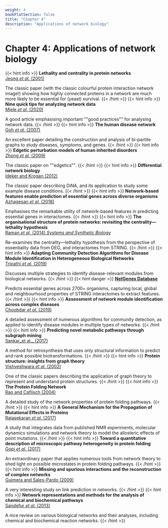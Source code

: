 ```yaml
---
weight: 4
bookFlatSection: false
title: "Chapter 4"
description: "Applications of network biology"
---
```


# Chapter 4: Applications of network biology

{{< hint info >}}
**Lethality and centrality in protein networks**   
[Jeong _et al._ (2001)](http://doi.org/)

The classic paper (with the classic colourful protein interaction network image!) showing how highly connected proteins in a network are much more likely to be essential for (yeast) survival.
{{< /hint >}}
{{< hint info >}}
**Nine quick tips for analyzing network data**   
[Miele _et al._ (2020)](http://doi.org/)

A good article emphasising important ""good practices"" for analysing network data.
{{< /hint >}}
{{< hint info >}}
**The human disease network**   
[Goh _et al._ (2007)](http://doi.org/)

An excellent paper detailing the construction and analysis of bi-partite graphs to study diseases, symptoms, and genes.
{{< /hint >}}
{{< hint info >}}
**Edgetic perturbation models of human inherited disorders**   
[Zhong _et al._ (2009)](http://doi.org/)

The classic paper on ""edgetics"".
{{< /hint >}}
{{< hint info >}}
**Differential network biology**   
[Ideker and Krogan (2012)](http://doi.org/)

The classic paper describing DiNA, and its application to study some example disease conditions.
{{< /hint >}}
{{< hint info >}}
**Network-based features enable prediction of essential genes across diverse organisms**   
[Azhagesan _et al._ (2018)](http://doi.org/)

Emphasises the remarkable utility of network-based features in predicting essential genes in interactomes.
{{< /hint >}}
{{< hint info >}}
**The organisational structure of protein networks: revisiting the centrality&mdash;lethality hypothesis**   
[Raman _et al._ (2014) _Systems and Synthetic Biology_](http://doi.org/10.1007/s11693-013-9123-5)

Re-examines the centrality&mdash;lethality hypothesis from the perspective of essentiality data from DEG, and interactomes from STRING.
{{< /hint >}}
{{< hint info >}}
**Adapting Community Detection Algorithms for Disease Module Identification in Heterogeneous Biological Networks**   
[Tripathi _et al._ (2019)](http://doi.org/)

Discusses multiple strategies to identify disease-relevant modules from biological networks.
{{< /hint >}}
{{< hint danger >}}
[**NetGenes Database**](https://rbc-dsai-iitm.github.io/NetGenes/)

Predicts essential genes across 2700+ organisms, capturing local, global and neighbourhood properties of STRING interactomes to extract features.
{{< /hint >}}
{{< hint info >}}
**Assessment of network module identification across complex diseases**   
[Choobdar _et al._ (2019)](http://doi.org/)

A detailed assessment of numerous algorithms for community detection, as applied to identify disease modules in multiple types of networks.
{{< /hint >}}
{{< hint info >}}
**Predicting novel metabolic pathways through subgraph mining**   
[Sankar_et al._ (2017)](http://doi.org/)

A method for retrosynthesis that uses only structural information to predict and rank possible biotransformations.
{{< /hint >}}
{{< hint info >}}
**Protein structure: insights from graph theory**   
[Vishveshwara _et al._ (2002)](http://doi.org/)

One of the classic papers describing the application of graph theory to represent and understand protein structures.
{{< /hint >}}
{{< hint info >}}
**The Protein Folding Network**   
[Rao and Caflisch (2004)](http://doi.org/)

A detailed study of the network properties of protein folding pathways.
{{< /hint >}}
{{< hint info >}}
**A General Mechanism for the Propagation of Mutational Effects in Proteins**   
[Rajasekaran _et al._ (2017)](http://doi.org/)

A study that integrates data from published NMR experiments, molecular dynamics simulations and network theory to model the allosteric effects of point mutations.
{{< /hint >}}
{{< hint info >}}
**Toward a quantitative description of microscopic pathway heterogeneity in protein folding**   
[Gopi _et al._ (2017)](http://doi.org/)

An extraordinary paper that applies numerous tools from network theory to shed light on possible microstates in protein folding pathways.
{{< /hint >}}
{{< hint info >}}
**Missing and spurious interactions and the reconstruction of complex networks**   
[Guimera and Sales-Pardo (2009)](http://doi.org/)

A very interesting study on link prediction in networks.
{{< /hint >}}
{{< hint info >}}
**Network representations and methods for the analysis of chemical and biochemical pathways**   
[Sandefur _et al._ (2013)](http://doi.org/)

A nice review on various biological networks and their analyses, including chemical and biochemical reaction networks.
{{< /hint >}}
